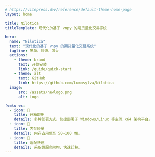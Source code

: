 ```yaml
---
# https://vitepress.dev/reference/default-theme-home-page
layout: home

title: Nilotica
titleTemplate: 现代化的基于 vnpy 的期货量化交易系统

hero:
  name: "Nilotica"
  text: "现代化的基于 vnpy 的期货量化交易系统"
  tagline: 简单、快速、强大
  actions:
    - theme: brand
      text: 开始安装
      link: /guide/quick-start
    - theme: alt
      text: GitHub
      link: https://github.com/Lumosylva/Nilotica
  image:
      src: /assets/newlogo.png
      alt: Logo

features:
  - icon: 📝
    title: 开箱即用
    details: 多种部署方式，快捷部署于 Windows/Linux 等主流 x64 架构平台。
  - icon: 💖
    title: 内存轻量
    details: 内存占用低至 50~100 MB。
  - icon: 🚀
    title: 适配快速
    details: 采取微服务架构，快速迁移。
---
```

<Confetti />
